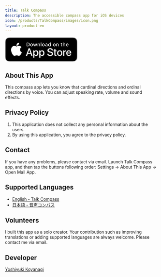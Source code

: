 ```yaml
---
title: Talk Compass
description: The accessible compass app for iOS devices
icon: /products/TalkCompass/images/icon.png
layout: product-en
---
```


[![Download on the AppStore](/images/AppStoreUS.svg)](https://apps.apple.com/us/app/talk-compass/id1540530352)

## About This App

This compass app lets you know that cardinal directions and ordinal directions by voice. You can adjust speaking rate, volume and sound effects.

## Privacy Policy

1. This application does not collect any personal information about the users.
2. By using this application, you agree to the privacy policy.

## Contact

If you have any problems, please contact via email. Launch Talk Compass app, and then tap the buttons following order: Settings → About This App → Open Mail App.

## Supported Languages

- [English - Talk Compass](/products/TalkCompass/en/)
- [日本語 - 音声コンパス](/products/TalkCompass/ja/)

## Volunteers

I built this app as a solo creator. Your contribution such as improving translations or adding supported languages are always welcome. Please contact me via email.

## Developer

[Yoshiyuki Koyanagi](https://moutend.github.io/)
